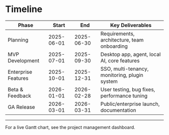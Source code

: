 # Timeline

| Phase                | Start      | End        | Key Deliverables                                 |
|----------------------|------------|------------|--------------------------------------------------|
| Planning             | 2025-06-01 | 2025-06-30 | Requirements, architecture, team onboarding      |
| MVP Development      | 2025-07-01 | 2025-09-30 | Desktop app, agent, local AI, core features      |
| Enterprise Features  | 2025-10-01 | 2025-12-31 | SSO, multi-tenancy, monitoring, plugin system    |
| Beta & Feedback      | 2026-01-01 | 2026-02-28 | User testing, bug fixes, performance tuning      |
| GA Release           | 2026-03-01 | 2026-03-31 | Public/enterprise launch, documentation          |

---

For a live Gantt chart, see the project management dashboard.
